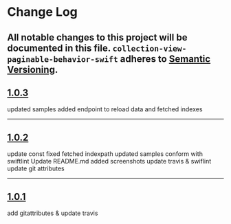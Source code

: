 # Change Log

All notable changes to this project will be documented in this file.
`collection-view-paginable-behavior-swift` adheres to [Semantic Versioning](http://semver.org/).
---

## [1.0.3](https://github.com/Digipolitan/collection-view-paginable-behavior/releases/tag/v1.0.3)

updated samples
added endpoint to reload data and fetched indexes

---

## [1.0.2](https://github.com/Digipolitan/collection-view-paginable-behavior/releases/tag/v1.0.2)

update const
fixed fetched indexpath
updated samples
conform with swiftlint
Update README.md
added screenshots
update travis & swiflint
update git attributes

---

## [1.0.1](https://github.com/Digipolitan/collection-view-paginable-behavior/releases/tag/v1.0.1)

add gitattributes & update travis

